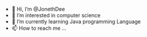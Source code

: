 - 👋 Hi, I’m @JonethDee
- 👀 I’m interested in computer science
- 🌱 I’m currently learning Java programming Language
- 📫 How to reach me ...

<!---
JonethDee/JonethDee is a ✨ special ✨ repository because its `README.md` (this file) appears on your GitHub profile.
You can click the Preview link to take a look at your changes.
--->
